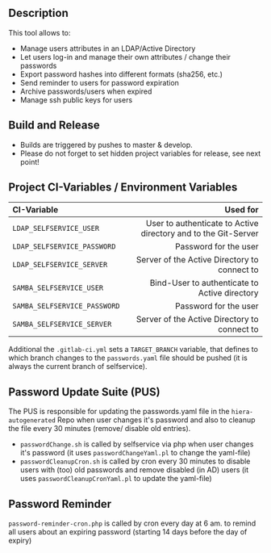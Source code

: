 ## Description
This tool allows to:
- Manage users attributes in an LDAP/Active Directory
- Let users log-in and manage their own attributes / change their passwords
- Export password hashes into different formats (sha256, etc.)
- Send reminder to users for password expiration
- Archive passwords/users when expired
- Manage ssh public keys for users

## Build and Release
*  Builds are triggered by pushes to master & develop.
*  Please do not forget to set hidden project variables for release, see next point!

## Project CI-Variables / Environment Variables

| CI-Variable | Used for |
|:---|--:|
| `LDAP_SELFSERVICE_USER` | User to authenticate to Active directory and to the Git-Server |
| `LDAP_SELFSERVICE_PASSWORD` | Password for the user |
| `LDAP_SELFSERVICE_SERVER` | Server of the Active Directory to connect to |
| `SAMBA_SELFSERVICE_USER` | Bind-User to authenticate to Active directory |
| `SAMBA_SELFSERVICE_PASSWORD` | Password for the user |
| `SAMBA_SELFSERVICE_SERVER` | Server of the Active Directory to connect to |


Additional the `.gitlab-ci.yml` sets a `TARGET_BRANCH` variable, that defines to which branch changes to the `passwords.yaml` file should be pushed (it is always the current branch of selfservice).

## Password Update Suite (PUS)
The PUS is responsible for updating the passwords.yaml file in the `hiera-autogenerated` Repo when user changes it's password and also to cleanup the file every 30 minutes (remove/ disable old entries).
* `passwordChange.sh` is called by selfservice via php when user changes it's password (it uses `passwordChangeYaml.pl` to change the yaml-file)
* `passwordCleanupCron.sh` is called by cron every 30 minutes to disable users with (too) old passwords and remove disabled (in AD) users (it uses `passwordCleanupCronYaml.pl` to update the yaml-file)


## Password Reminder
`password-reminder-cron.php` is called by cron every day at 6 am. to remind all users about an expiring password (starting 14 days before the day of expiry)

